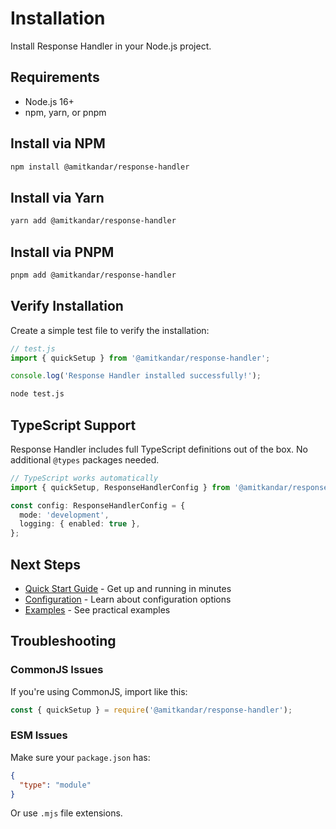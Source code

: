 # Installation

Install Response Handler in your Node.js project.

## Requirements

- Node.js 16+
- npm, yarn, or pnpm

## Install via NPM

```bash
npm install @amitkandar/response-handler
```

## Install via Yarn

```bash
yarn add @amitkandar/response-handler
```

## Install via PNPM

```bash
pnpm add @amitkandar/response-handler
```

## Verify Installation

Create a simple test file to verify the installation:

```typescript
// test.js
import { quickSetup } from '@amitkandar/response-handler';

console.log('Response Handler installed successfully!');
```

```bash
node test.js
```

## TypeScript Support

Response Handler includes full TypeScript definitions out of the box. No additional `@types` packages needed.

```typescript
// TypeScript works automatically
import { quickSetup, ResponseHandlerConfig } from '@amitkandar/response-handler';

const config: ResponseHandlerConfig = {
  mode: 'development',
  logging: { enabled: true },
};
```

## Next Steps

- [Quick Start Guide](/guide/quick-start) - Get up and running in minutes
- [Configuration](/config/basic) - Learn about configuration options
- [Examples](/examples/express) - See practical examples

## Troubleshooting

### CommonJS Issues

If you're using CommonJS, import like this:

```javascript
const { quickSetup } = require('@amitkandar/response-handler');
```

### ESM Issues

Make sure your `package.json` has:

```json
{
  "type": "module"
}
```

Or use `.mjs` file extensions.
